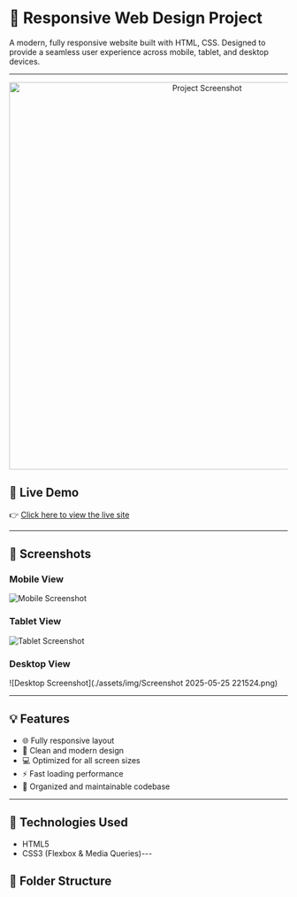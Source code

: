 # 📱 Responsive Web Design Project

A modern, fully responsive website built with HTML, CSS. Designed to provide a seamless user experience across mobile, tablet, and desktop devices.

---

<div align="center">
  <img src="" alt="Project Screenshot" width="700"/>
</div>

## 🔗 Live Demo

👉 [Click here to view the live site](https://your-demo-link.com)

---

## 📸 Screenshots

### Mobile View
![Mobile Screenshot](./screenshots/mobile.png)

### Tablet View
![Tablet Screenshot](./screenshots/tablet.png)

### Desktop View
![Desktop Screenshot](./assets/img/Screenshot 2025-05-25 221524.png)

---

## 💡 Features

- 🌐 Fully responsive layout
- 🎨 Clean and modern design
- 💻 Optimized for all screen sizes
- ⚡ Fast loading performance
- 🔧 Organized and maintainable codebase

---

## 📁 Technologies Used

- HTML5
- CSS3 (Flexbox & Media Queries)---

## 🧩 Folder Structure
